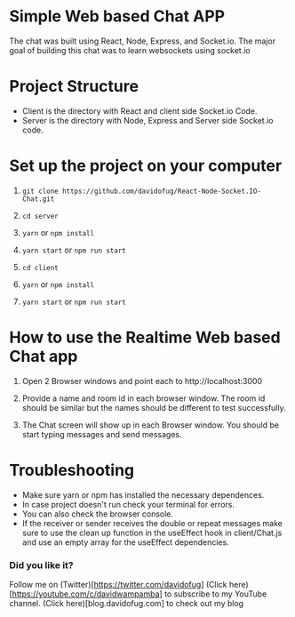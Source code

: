 # Simple Web based Chat APP

The chat was built using React, Node, Express, and Socket.io.
The major goal of building this chat was to learn websockets using socket.io

# Project Structure

-   Client is the directory with React and client side Socket.io Code.
-   Server is the directory with Node, Express and Server side Socket.io code.

# Set up the project on your computer

1. `git clone https://github.com/davidofug/React-Node-Socket.IO-Chat.git`

2. `cd server`

3. `yarn` or `npm install`

4. `yarn start` or `npm run start`

5. `cd client`

6. `yarn` or `npm install`

7. `yarn start` or `npm run start`

# How to use the Realtime Web based Chat app

1. Open 2 Browser windows and point each to http://localhost:3000

2. Provide a name and room id in each browser window. The room id should be similar but the names should be different to test successfully.

3. The Chat screen will show up in each Browser window. You should be start typing messages and send messages.

# Troubleshooting

-   Make sure yarn or npm has installed the necessary dependences.
-   In case project doesn't run check your terminal for errors.
-   You can also check the browser console.
-   If the receiver or sender receives the double or repeat messages make sure to use the clean up function in the useEffect hook in client/Chat.js and use an empty array for the useEffect dependencies.

### Did you like it?

Follow me on (Twitter)[https://twitter.com/davidofug]
(Click here)[https://youtube.com/c/davidwampamba] to subscribe to my YouTube channel.
(Click here)[blog.davidofug.com] to check out my blog
